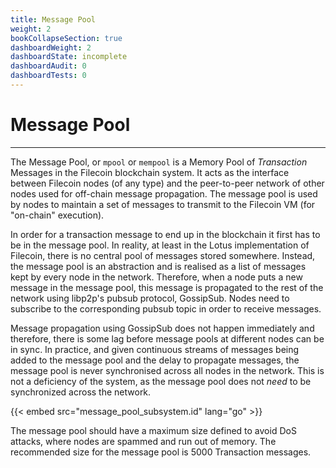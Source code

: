 ```yaml
---
title: Message Pool
weight: 2
bookCollapseSection: true
dashboardWeight: 2
dashboardState: incomplete
dashboardAudit: 0
dashboardTests: 0
---
```


# Message Pool
---
The Message Pool, or `mpool` or `mempool` is a Memory Pool of _Transaction_ Messages in the Filecoin blockchain system. It acts as the interface between Filecoin nodes (of any type) and the peer-to-peer network of other nodes used for off-chain message propagation. The message pool is used by nodes to maintain a set of messages to transmit to the Filecoin VM (for "on-chain" execution).

In order for a transaction message to end up in the blockchain it first has to be in the message pool. In reality, at least in the Lotus implementation of Filecoin, there is no central pool of messages stored somewhere. Instead, the message pool is an abstraction and is realised as a list of messages kept by every node in the network. Therefore, when a node puts a new message in the message pool, this message is propagated to the rest of the network using libp2p's pubsub protocol, GossipSub. Nodes need to subscribe to the corresponding pubsub topic in order to receive messages.

Message propagation using GossipSub does not happen immediately and therefore, there is some lag before message pools at different nodes can be in sync. In practice, and given continuous streams of messages being added to the message pool and the delay to propagate messages, the message pool is never synchronised across all nodes in the network. This is not a deficiency of the system, as the message pool does not _need_ to be synchronized across the network. 


{{< embed src="message_pool_subsystem.id" lang="go" >}}

The message pool should have a maximum size defined to avoid DoS attacks, where nodes are spammed and run out of memory. The recommended size for the message pool is 5000 Transaction messages.



